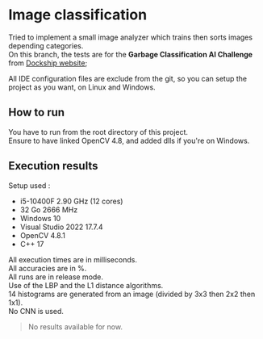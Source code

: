 # Image classification

Tried to implement a small image analyzer which trains then sorts images depending categories.<br>
On this branch, the tests are for the **Garbage Classification AI Challenge** from [Dockship website](https://dockship.io/challenges/5f74153dfbaa7b0393ff19ea/garbage-classification-ai-challenge);

All IDE configuration files are exclude from the git, so you can setup the project as you want, on Linux and Windows.

## How to run

You have to run from the root directory of this project.<br>
Ensure to have linked OpenCV 4.8, and added dlls if you're on Windows.

## Execution results

Setup used :
- i5-10400F 2.90 GHz (12 cores)
- 32 Go 2666 MHz
- Windows 10
- Visual Studio 2022 17.7.4
- OpenCV 4.8.1
- C++ 17

All execution times are in milliseconds.<br>
All accuracies are in %.<br>
All runs are in release mode.<br>
Use of the LBP and the L1 distance algorithms.<br>
14 histograms are generated from an image (divided by 3x3 then 2x2 then 1x1).<br>
No CNN is used.

> No results available for now.